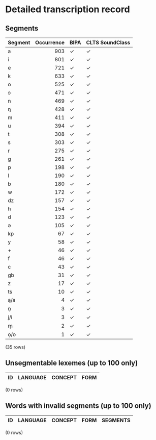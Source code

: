 
# Detailed transcription record

## Segments

| Segment | Occurrence | BIPA | CLTS SoundClass |
|:----------|-------------:|:-------|:------------------|
| a | 903 | ✓ | ✓ |
| i | 801 | ✓ | ✓ |
| e | 721 | ✓ | ✓ |
| k | 633 | ✓ | ✓ |
| o | 525 | ✓ | ✓ |
| ɔ | 471 | ✓ | ✓ |
| n | 469 | ✓ | ✓ |
| ŋ | 428 | ✓ | ✓ |
| m | 411 | ✓ | ✓ |
| u | 394 | ✓ | ✓ |
| t | 308 | ✓ | ✓ |
| s | 303 | ✓ | ✓ |
| r | 275 | ✓ | ✓ |
| g | 261 | ✓ | ✓ |
| p | 198 | ✓ | ✓ |
| l | 190 | ✓ | ✓ |
| b | 180 | ✓ | ✓ |
| w | 172 | ✓ | ✓ |
| dz | 157 | ✓ | ✓ |
| h | 154 | ✓ | ✓ |
| d | 123 | ✓ | ✓ |
| ə | 105 | ✓ | ✓ |
| kp | 67 | ✓ | ✓ |
| y | 58 | ✓ | ✓ |
| + | 46 | ✓ | ✓ |
| f | 46 | ✓ | ✓ |
| c | 43 | ✓ | ✓ |
| gb | 31 | ✓ | ✓ |
| z | 17 | ✓ | ✓ |
| ts | 10 | ✓ | ✓ |
| ą/a | 4 | ✓ | ✓ |
| n̩ | 3 | ✓ | ✓ |
| į/i | 3 | ✓ | ✓ |
| m̩ | 2 | ✓ | ✓ |
| ọ/o | 1 | ✓ | ✓ |

(35 rows)



## Unsegmentable lexemes (up to 100 only)

| ID | LANGUAGE | CONCEPT | FORM |
|------|------------|-----------|--------|

(0 rows)



## Words with invalid segments (up to 100 only)

| ID | LANGUAGE | CONCEPT | FORM | SEGMENTS |
|------|------------|-----------|--------|------------|

(0 rows)


